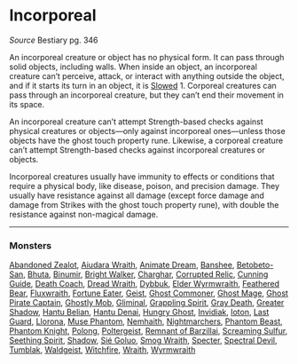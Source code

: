 # Incorporeal
*Source* Bestiary pg. 346

An incorporeal creature or object has no physical form. It can pass through solid objects, including walls. When inside an object, an incorporeal creature can’t perceive, attack, or interact with anything outside the object, and if it starts its turn in an object, it is [Slowed](../Conditions/Slowed.md) 1. Corporeal creatures can pass through an incorporeal creature, but they can’t end their movement in its space.

An incorporeal creature can’t attempt Strength-based checks against physical creatures or objects—only against incorporeal ones—unless those objects have the ghost touch property rune. Likewise, a corporeal creature can’t attempt Strength-based checks against incorporeal creatures or objects.

Incorporeal creatures usually have immunity to effects or conditions that require a physical body, like disease, poison, and precision damage. They usually have resistance against all damage (except force damage and damage from Strikes with the ghost touch property rune), with double the resistance against non-magical damage.

---

### Monsters
[Abandoned Zealot](Abandoned%20Zealot), [Aiudara Wraith](Aiudara%20Wraith), [Animate Dream](Animate%20Dream), [Banshee](Banshee), [Betobeto-San](Betobeto-San), [Bhuta](Bhuta), [Binumir](Binumir), [Bright Walker](Bright%20Walker), [Charghar](Charghar), [Corrupted Relic](Corrupted%20Relic), [Cunning Guide](Cunning%20Guide), [Death Coach](Death%20Coach), [Dread Wraith](Dread%20Wraith), [Dybbuk](Dybbuk), [Elder Wyrmwraith](Elder%20Wyrmwraith), [Feathered Bear](Feathered%20Bear), [Fluxwraith](Fluxwraith), [Fortune Eater](Fortune%20Eater), [Geist](Geist), [Ghost Commoner](Ghost%20Commoner), [Ghost Mage](Ghost%20Mage), [Ghost Pirate Captain](Ghost%20Pirate%20Captain), [Ghostly Mob](Ghostly%20Mob), [Gliminal](Gliminal), [Grappling Spirit](Grappling%20Spirit), [Gray Death](Gray%20Death), [Greater Shadow](Greater%20Shadow), [Hantu Belian](Hantu%20Belian), [Hantu Denai](Hantu%20Denai), [Hungry Ghost](Hungry%20Ghost), [Invidiak](Invidiak), [Ioton](Ioton), [Last Guard](Last%20Guard), [Llorona](Llorona), [Muse Phantom](Muse%20Phantom), [Nemhaith](Nemhaith), [Nightmarchers](Nightmarchers), [Phantom Beast](Phantom%20Beast), [Phantom Knight](Phantom%20Knight), [Polong](Polong), [Poltergeist](Poltergeist), [Remnant of Barzillai](Remnant%20of%20Barzillai), [Screaming Sulfur](Screaming%20Sulfur), [Seething Spirit](Seething%20Spirit), [Shadow](Shadow.md), [Sié Goluo](Sié%20Goluo), [Smog Wraith](Smog%20Wraith), [Specter](Specter), [Spectral Devil](Spectral%20Devil), [Tumblak](Tumblak), [Waldgeist](Waldgeist), [Witchfire](Witchfire), [Wraith](Wraith), [Wyrmwraith](Wyrmwraith)